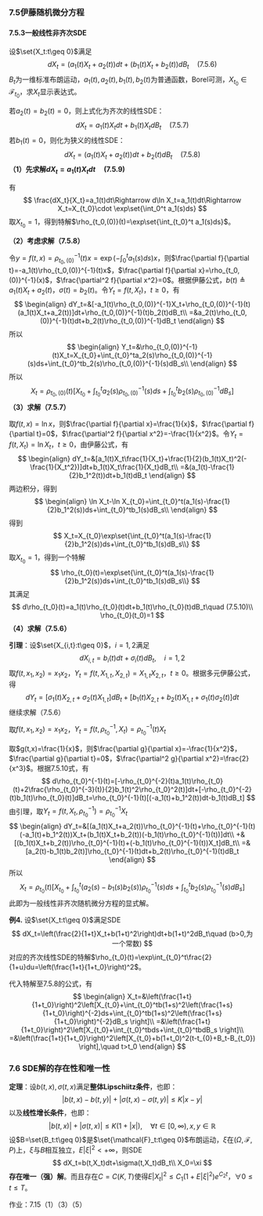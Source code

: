 ### 7.5伊藤随机微分方程

#### 7.5.3一般线性非齐次SDE

设$\set{X_t:t\geq 0}$满足
$$
dX_t=(a_1(t)X_t+a_2(t))dt+(b_1(t)X_t+b_2(t))dB_t\quad (7.5.6)
$$
$B_t$为一维标准布朗运动，$a_1(t),a_2(t),b_1(t),b_2(t)$为普通函数，Borel可测，$X_{t_0}\in\mathcal{F}_{t_0}$，求$X_t$显示表达式。

若$a_2(t)=b_2(t)=0$，则上式化为齐次的线性SDE：
$$
dX_t=a_1(t)X_tdt+b_1(t)X_tdB_t\quad (7.5.7)
$$
若$b_1(t)=0$，则化为狭义的线性SDE：
$$
dX_t=(a_1(t)X_t+a_2(t))dt+b_2(t)dB_t\quad (7.5.8)
$$
**（1）先求解$dX_t=a_1(t)X_tdt\quad(7.5.9)$**

有
$$
\frac{dX_t}{X_t}=a_1(t)dt\Rightarrow d\ln X_t=a_1(t)dt\Rightarrow X_t=X_{t_0}\cdot \exp\set{\int_0^t a_1(s)ds}
$$
取$X_{t_0}=1$，得到特解$\rho_{t_0,(0)}(t)=\exp\set{\int_{t_0}^t a_1(s)ds}$。

**（2）考虑求解（7.5.8）**

令$y=f(t,x)=\rho_{t_0,(0)}^{-1}(t)x=\exp(-\int_0^t a_1(s)ds)x$，则$\frac{\partial f}{\partial t}=-a_1(t)\rho_{t_0,(0)}^{-1}(t)x$，$\frac{\partial f}{\partial x}=\rho_{t_0,(0)}^{-1}(x)$，$\frac{\partial^2 f}{\partial x^2}=0$。根据伊藤公式，$b(t)\triangleq a_1(t)X_t+a_2(t)$，$\sigma(t)=b_2(t)$。令$Y_t=f(t,X_t)$，$t\geq 0$，有
$$
\begin{align}
dY_t=&[-a_1(t)\rho_{t_0,(0)}^{-1}X_t+\rho_{t_0,(0)}^{-1}(t)(a_1(t)X_t+a_2(t))]dt+\rho_{t_0,(0)}^{-1}(t)b_2(t)dB_t\\
=&a_2(t)\rho_{t_0,(0)}^{-1}(t)dt+b_2(t)\rho_{t_0,(0)}^{-1}dB_t
\end{align}
$$
所以
$$
\begin{align}
Y_t=&\rho_{t_0,(0)}^{-1}(t)X_t=X_{t_0}+\int_{t_0}^ta_2(s)\rho_{t_0,(0)}^{-1}(s)ds+\int_{t_0}^tb_2(s)\rho_{t_0,(0)}^{-1}(s)dB_s\\
\end{align}
$$
所以
$$
X_t=\rho_{t_0,(0)}(t)\left[X_{t_0}+\int_{t_0}^ta_2(s)\rho_{t_0,(0)}^{-1}(s)ds+\int_{t_0}^tb_2(s)\rho_{t_0,(0)}^{-1}dB_s\right]
$$
**（3）求解（7.5.7）**

取$f(t,x)=\ln x$，则$\frac{\partial f}{\partial x}=\frac{1}{x}$，$\frac{\partial f}{\partial t}=0$，$\frac{\partial^2 f}{\partial x^2}=-\frac{1}{x^2}$。令$Y_t=f(t,X_t)=\ln X_t$，$t\geq 0$，由伊藤公式，有
$$
\begin{align}
dY_t=&[a_1(t)X_t\frac{1}{X_t}+\frac{1}{2}(b_1(t)X_t)^2(-\frac{1}{X_t^2})]dt+b_1(t)X_t\frac{1}{X_t}dB_t\\
=&(a_1(t)-\frac{1}{2}b_1^2(t))dt+b_1(t)dB_t
\end{align}
$$
两边积分，得到
$$
\begin{align}
\ln X_t-\ln X_{t_0}=\int_{t_0}^t(a_1(s)-\frac{1}{2}b_1^2(s))ds+\int_{t_0}^tb_1(s)dB_s\\
\end{align}
$$
得到
$$
X_t=X_{t_0}\exp\set{\int_{t_0}^t(a_1(s)-\frac{1}{2}b_1^2(s))ds+\int_{t_0}^tb_1(s)dB_s\\}
$$
取$X_{t_0}=1$，得到一个特解
$$
\rho_{t_0}(t)=\exp\set{\int_{t_0}^t(a_1(s)-\frac{1}{2}b_1^2(s))ds+\int_{t_0}^tb_1(s)dB_s\\}
$$
其满足
$$
d\rho_{t_0}(t)=a_1(t)\rho_{t_0}(t)dt+b_1(t)\rho_{t_0}(t)dB_t\quad (7.5.10)\\
\rho_{t_0}(t_0)=1
$$
**（4）求解（7.5.6）**

**引理**：设$\set{X_{i,t}:t\geq 0}$，$i=1,2$满足
$$
dX_{i,t}=b_i(t)dt+\sigma_i(t)dB_t,\quad i=1,2
$$
取$f(t,x_1,x_2)=x_1x_2$，$Y_t=f(t,X_{1,t},X_{2,t})=X_{1,t}X_{2,t}$，$t\geq 0$。根据多元伊藤公式，得
$$
dY_t=\left[ \sigma_1(t)X_{2,t}+\sigma_2(t)X_{1,t} \right]dB_t+[b_1(t)X_{2,t}+b_2(t)X_{1,t}+\sigma_1(t)\sigma_2(t)]dt
$$
继续求解（7.5.6）

取$f(t,x_1,x_2)=x_1x_2$，$Y_t=f(t,\rho_{t_0}^{-1},X_t)=\rho_{t_0}^{-1}(t)X_t$

取$g(t,x)=\frac{1}{x}$，则$\frac{\partial g}{\partial x}=-\frac{1}{x^2}$，$\frac{\partial g}{\partial t}=0$，$\frac{\partial^2 g}{\partial x^2}=\frac{2}{x^3}$。根据7.5.10式，有
$$
d\rho_{t_0}^{-1}(t)=[-\rho_{t_0}^{-2}(t)a_1(t)\rho_{t_0}(t)+2\frac{\rho_{t_0}^{-3}(t)}{2}b_1(t)^2\rho_{t_0}^2(t)]dt+[-\rho_{t_0}^{-2}(t)b_1(t)\rho_{t_0}(t)]dB_t=\rho_{t_0}^{-1}(t)[(-a_1(t)+b_1^2(t))dt-b_1(t)dB_t]
$$
由引理，取$Y_t=f(t,X_t,\rho_{t_0}^{-1})=\rho_{t_0}^{-1}X_{t}$
$$
\begin{align}
dY_t=&[(a_1(t)X_t+a_2(t))\rho_{t_0}^{-1}(t)+\rho_{t_0}^{-1}(t)(-a_1(t)+b_1^2(t))X_t+(b_1(t)X_t+b_2(t))(-b_1(t)\rho_{t_0}^{-1}(t))]dt\\
+&[(b_1(t)X_t+b_2(t))\rho_{t_0}^{-1}(t)+(-b_1(t)\rho_{t_0}^{-1}(t))X_t]dB_t\\
=&[a_2(t)-b_1(t)b_2(t)]\rho_{t_0}^{-1}(t)dt+b_2(t)\rho_{t_0}^{-1}(t)dB_t
\end{align}
$$
所以
$$
X_t=\rho_{t_0}(t)\left[ X_{t_0}+\int_{t_0}^t(a_2(s)-b_1(s)b_2(s))\rho_{t_0}^{-1}(s)ds+\int_{t_0}^tb_2(s)\rho_{t_0}^{-1}(s)dB_s \right]
$$
此即为一般线性非齐次随机微分方程的显式解。

**例4.** 设$\set{X_t:t\geq 0}$满足SDE
$$
dX_t=\left(\frac{2}{1+t}X_t+b(1+t)^2\right)dt+b(1+t)^2dB_t\quad (b>0,为一个常数)
$$
对应的齐次线性SDE的特解$\rho_{t_0}(t)=\exp\int_{t_0}^t\frac{2}{1+u}du=\left(\frac{1+t}{1+t_0}\right)^2$。

代入特解至7.5.8的公式，有
$$
\begin{align}
X_t=&\left(\frac{1+t}{1+t_0}\right)^2\left[X_{t_0}+\int_{t_0}^tb(1+s)^2\left(\frac{1+s}{1+t_0}\right)^{-2}ds+\int_{t_0}^tb(1+s)^2\left(\frac{1+s}{1+t_0}\right)^{-2}dB_s \right]\\
=&\left(\frac{1+t}{1+t_0}\right)^2\left[X_{t_0}+\int_{t_0}^tbds+\int_{t_0}^tbdB_s \right]\\
=&\left(\frac{1+t}{1+t_0}\right)^2\left[X_{t_0}+b(1+t_0)^2(t-t_{0}+B_t-B_{t_0}) \right],\quad t>t_0
\end{align}
$$

### 7.6 SDE解的存在性和唯一性

**定理**：设$b(t,x),\sigma(t,x)$满足**整体Lipschiitz条件**，也即：
$$
|b(t,x)-b(t,y)|+|\sigma(t,x)-\sigma(t,y)|\leq K|x-y|
$$
以及**线性增长条件**，也即：
$$
|b(t,x)|+|\sigma(t,x)|\leq K(1+|x|),\quad\forall t\in[0,\infty),x,y\in\mathbb{R}
$$
设$B=\set{B_t:t\geq 0}$是$\set{\mathcal{F}_t:t\geq 0}$布朗运动，$\xi$在$(\Omega,\mathcal{F},P)$上，$\xi$与$B$相互独立，$E|\xi|^2<+\infty$，则SDE
$$
dX_t=b(t,X_t)dt+\sigma(t,X_t)dB_t\\
X_0=\xi
$$
**存在唯一（强）解**。而且存在$C=C(K,T)$使得$E|X_t|^2\leq C_1(1+E|\xi|^2)e^{C_2t}$，$\forall 0\leq t\leq T$。

作业：7.15（1）（3）（5）
